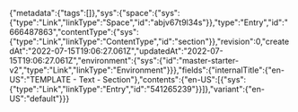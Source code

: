 {"metadata":{"tags":[]},"sys":{"space":{"sys":{"type":"Link","linkType":"Space","id":"abjv67t9l34s"}},"type":"Entry","id":"666487863","contentType":{"sys":{"type":"Link","linkType":"ContentType","id":"section"}},"revision":0,"createdAt":"2022-07-15T19:06:27.061Z","updatedAt":"2022-07-15T19:06:27.061Z","environment":{"sys":{"id":"master-starter-v2","type":"Link","linkType":"Environment"}}},"fields":{"internalTitle":{"en-US":"TEMPLATE - Text - Section"},"contents":{"en-US":[{"sys":{"type":"Link","linkType":"Entry","id":"541265239"}}]},"variant":{"en-US":"default"}}}
